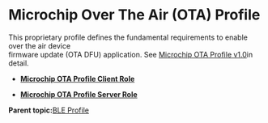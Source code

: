 # Microchip Over The Air \(OTA\) Profile

This proprietary profile defines the fundamental requirements to enable over the air device<br /> firmware update \(OTA DFU\) application. See [Microchip OTA Profile v1.0](GUID-8FB2E8E4-2700-455A-8B4B-7E396CAD954D.md)in detail.

-   **[Microchip OTA Profile Client Role](GUID-EAF054B2-80EE-4739-80F4-7830F504B27B.md)**  

-   **[Microchip OTA Profile Server Role](GUID-86F988CB-FD87-4448-86C2-5DC8644E254F.md)**  


**Parent topic:**[BLE Profile](GUID-0C50046A-98EA-4DA8-9171-8A060D2F890B.md)

